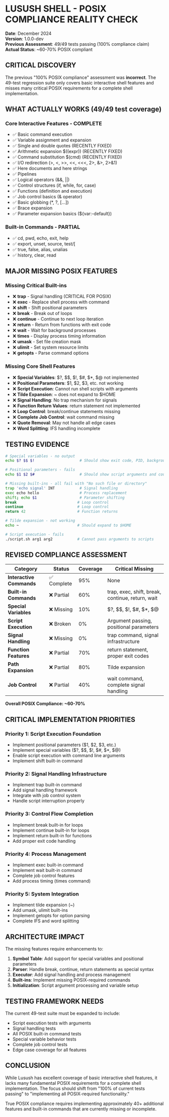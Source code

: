 # LUSUSH SHELL - POSIX COMPLIANCE REALITY CHECK

**Date**: December 2024  
**Version**: 1.0.0-dev  
**Previous Assessment**: 49/49 tests passing (100% compliance claim)  
**Actual Status**: ~60-70% POSIX compliant  

## CRITICAL DISCOVERY

The previous "100% POSIX compliance" assessment was **incorrect**. The 49-test regression suite only covers basic interactive shell features and misses many critical POSIX requirements for a complete shell implementation.

## WHAT ACTUALLY WORKS (49/49 test coverage)

### Core Interactive Features - COMPLETE
- ✅ Basic command execution
- ✅ Variable assignment and expansion
- ✅ Single and double quotes (RECENTLY FIXED)
- ✅ Arithmetic expansion $((expr)) (RECENTLY FIXED)
- ✅ Command substitution $(cmd) (RECENTLY FIXED)
- ✅ I/O redirection (>, <, >>, <<, <<<, 2>, &>, 2>&1)
- ✅ Here documents and here strings
- ✅ Pipelines
- ✅ Logical operators (&&, ||)
- ✅ Control structures (if, while, for, case)
- ✅ Functions (definition and execution)
- ✅ Job control basics (& operator)
- ✅ Basic globbing (*, ?, [...])
- ✅ Brace expansion
- ✅ Parameter expansion basics (${var:-default})

### Built-in Commands - PARTIAL
- ✅ cd, pwd, echo, exit, help
- ✅ export, unset, source, test/[
- ✅ true, false, alias, unalias
- ✅ history, clear, read

## MAJOR MISSING POSIX FEATURES

### Missing Critical Built-ins
- ❌ **trap** - Signal handling (CRITICAL FOR POSIX)
- ❌ **exec** - Replace shell process with command
- ❌ **shift** - Shift positional parameters
- ❌ **break** - Break out of loops
- ❌ **continue** - Continue to next loop iteration  
- ❌ **return** - Return from functions with exit code
- ❌ **wait** - Wait for background processes
- ❌ **times** - Display process timing information
- ❌ **umask** - Set file creation mask
- ❌ **ulimit** - Set system resource limits
- ❌ **getopts** - Parse command options

### Missing Core Shell Features
- ❌ **Special Variables**: $?, $$, $!, $#, $*, $@ not implemented
- ❌ **Positional Parameters**: $1, $2, $3, etc. not working
- ❌ **Script Execution**: Cannot run shell scripts with arguments
- ❌ **Tilde Expansion**: ~ does not expand to $HOME
- ❌ **Signal Handling**: No trap mechanism for signals
- ❌ **Function Return Values**: return statement not implemented
- ❌ **Loop Control**: break/continue statements missing
- ❌ **Complete Job Control**: wait command missing
- ❌ **Quote Removal**: May not handle all edge cases
- ❌ **Word Splitting**: IFS handling incomplete

## TESTING EVIDENCE

```bash
# Special variables - no output
echo $? $$ $!                    # Should show exit code, PID, background PID

# Positional parameters - fails
echo $1 $2 $#                    # Should show script arguments and count

# Missing built-ins - all fail with "No such file or directory"
trap 'echo signal' INT           # Signal handling
exec echo hello                  # Process replacement
shift; echo $1                   # Parameter shifting
break                           # Loop control
continue                        # Loop control  
return 42                       # Function returns

# Tilde expansion - not working
echo ~                          # Should expand to $HOME

# Script execution - fails
./script.sh arg1 arg2           # Cannot pass arguments to scripts
```

## REVISED COMPLIANCE ASSESSMENT

| Category | Status | Coverage | Critical Missing |
|----------|--------|----------|------------------|
| **Interactive Commands** | ✅ Complete | 95% | None |
| **Built-in Commands** | ❌ Partial | 60% | trap, exec, shift, break, continue, return, wait |
| **Special Variables** | ❌ Missing | 10% | $?, $$, $!, $#, $*, $@ |
| **Script Execution** | ❌ Broken | 0% | Argument passing, positional parameters |
| **Signal Handling** | ❌ Missing | 0% | trap command, signal infrastructure |
| **Function Features** | ❌ Partial | 70% | return statement, proper exit codes |
| **Path Expansion** | ❌ Partial | 80% | Tilde expansion |
| **Job Control** | ❌ Partial | 40% | wait command, complete signal handling |

**Overall POSIX Compliance: ~60-70%**

## CRITICAL IMPLEMENTATION PRIORITIES

### Priority 1: Script Execution Foundation
- Implement positional parameters ($1, $2, $3, etc.)
- Implement special variables ($?, $$, $!, $#, $*, $@)
- Enable script execution with command line arguments
- Implement shift built-in command

### Priority 2: Signal Handling Infrastructure  
- Implement trap built-in command
- Add signal handling framework
- Integrate with job control system
- Handle script interruption properly

### Priority 3: Control Flow Completion
- Implement break built-in for loops
- Implement continue built-in for loops  
- Implement return built-in for functions
- Add proper exit code handling

### Priority 4: Process Management
- Implement exec built-in command
- Implement wait built-in command
- Complete job control features
- Add process timing (times command)

### Priority 5: System Integration
- Implement tilde expansion (~)
- Add umask, ulimit built-ins
- Implement getopts for option parsing
- Complete IFS and word splitting

## ARCHITECTURE IMPACT

The missing features require enhancements to:

1. **Symbol Table**: Add support for special variables and positional parameters
2. **Parser**: Handle break, continue, return statements as special syntax
3. **Executor**: Add signal handling and process management
4. **Built-ins**: Implement missing POSIX-required commands
5. **Initialization**: Script argument processing and variable setup

## TESTING FRAMEWORK NEEDS

The current 49-test suite must be expanded to include:

- Script execution tests with arguments
- Signal handling tests  
- All POSIX built-in command tests
- Special variable behavior tests
- Complete job control tests
- Edge case coverage for all features

## CONCLUSION

While Lusush has excellent coverage of basic interactive shell features, it lacks many fundamental POSIX requirements for a complete shell implementation. The focus should shift from "100% of current tests passing" to "implementing all POSIX-required functionality."

True POSIX compliance requires implementing approximately 40+ additional features and built-in commands that are currently missing or incomplete.